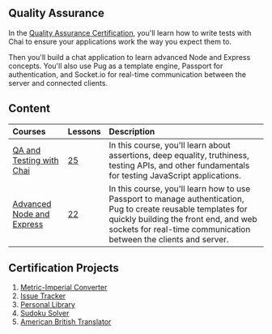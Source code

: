 ## Quality Assurance

In the [Quality Assurance Certification](https://freecodecamp.org/learn/quality-assurance/), you'll learn how to write tests
with Chai to ensure your applications work the way you expect them to.

Then you'll build a chat application to learn advanced Node and Express
concepts. You'll also use Pug as a template engine, Passport for
authentication, and Socket.io for real-time communication between the server
and connected clients.

## Content

| Courses                                                                                                                   | Lessons                                                            | Description                                                                                                                                                                                                                 |
| :------------------------------------------------------------------------------------------------------------------------ | :----------------------------------------------------------------- | :-------------------------------------------------------------------------------------------------------------------------------------------------------------------------------------------------------------------------- |
| [QA and Testing with Chai](https://www.freecodecamp.org/learn/quality-assurance/#quality-assurance-and-testing-with-chai) | [25](https://github.com/dmscn-docs/fcc-quality-assurance/issues/1) | In this course, you'll learn about assertions, deep equality, truthiness, testing APIs, and other fundamentals for testing JavaScript applications.                                                                         |
| [Advanced Node and Express](https://www.freecodecamp.org/learn/quality-assurance/#advanced-node-and-express)              | [22](https://github.com/dmscn-docs/fcc-quality-assurance/issues/2) | In this course, you'll learn how to use Passport to manage authentication, Pug to create reusable templates for quickly building the front end, and web sockets for real-time communication between the clients and server. |

## Certification Projects

1. [Metric-Imperial Converter](https://github.com/wesleydmscn-docs/fcc-quality-assurance/pull/3)
2. [Issue Tracker](https://www.freecodecamp.org/learn/quality-assurance/quality-assurance-projects/issue-tracker)
3. [Personal Library](https://www.freecodecamp.org/learn/quality-assurance/quality-assurance-projects/personal-library)
4. [Sudoku Solver](https://www.freecodecamp.org/learn/quality-assurance/quality-assurance-projects/sudoku-solver)
5. [American British Translator](https://www.freecodecamp.org/learn/quality-assurance/quality-assurance-projects/american-british-translator)
